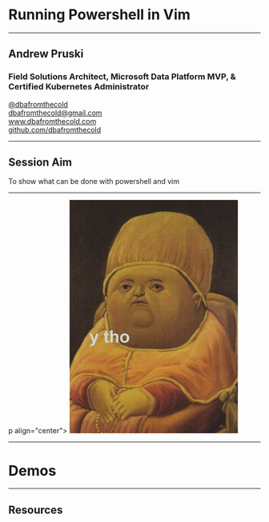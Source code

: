 # Running Powershell in Vim

---

## Andrew Pruski

### Field Solutions Architect, Microsoft Data Platform MVP, & Certified Kubernetes Administrator
<!-- .slide: style="text-align: left;"> -->
<i class="fab fa-twitter"></i><a href="https://twitter.com/dbafromthecold">  @dbafromthecold</a><br>
<i class="fas fa-envelope"></i>  dbafromthecold@gmail.com<br>
<i class="fab fa-wordpress"></i>  www.dbafromthecold.com<br>
<i class="fab fa-github"></i><a href="https://github.com/dbafromthecold">  github.com/dbafromthecold</a>

---

## Session Aim
<!-- .slide: style="text-align: left;"> -->
To show what can be done with powershell and vim

---

p align="center">
  <img src="images/ytho.png" />
</p>

---

# Demos

---

## Resources


